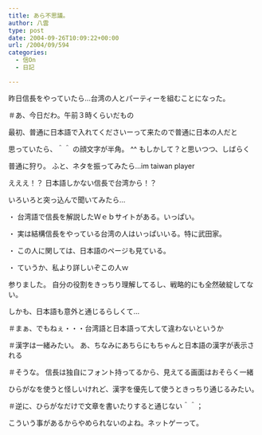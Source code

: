 ```yaml
---
title: あら不思議。
author: 八雲
type: post
date: 2004-09-26T10:09:22+00:00
url: /2004/09/594
categories:
  - 信On
  - 日記

---
```

昨日信長をやっていたら…台湾の人とパーティーを組むことになった。
  
＃あ、今日だわ。午前３時くらいだもの

最初、普通に日本語で入れてくださいーって来たので普通に日本の人だと
  
思っていたら、＾＾ の顔文字が半角。 ^^ もしかして？と思いつつ、しばらく
  
普通に狩り。 ふと、ネタを振ってみたら…im taiwan player
  
えええ！？ 日本語しかない信長で台湾から！？
  
いろいろと突っ込んで聞いてみたら…
  
・ 台湾語で信長を解説したＷｅｂサイトがある。いっぱい。
  
・ 実は結構信長をやっている台湾の人はいっぱいいる。特に武田家。
  
・ この人に関しては、日本語のページも見ている。
  
・ ていうか、私より詳しいぞこの人ｗ

参りました。 自分の役割をきっちり理解してるし、戦略的にも全然破綻してない。
  
しかも、日本語も意外と通じるらしくて…
  
＃まぁ、でもねぇ・・・台湾語と日本語って大して違わないというか
  
＃漢字は一緒みたい。 あ、ちなみにあちらにもちゃんと日本語の漢字が表示される
  
＃そうな。 信長は独自にフォント持ってるから、見えてる画面はおそらく一緒
  
ひらがなを使うと怪しいけれど、漢字を優先して使うときっちり通じるみたい。
  
＃逆に、ひらがなだけで文章を書いたりすると通じない＾＾；
  
こういう事があるからやめられないのよね。ネットゲーって。